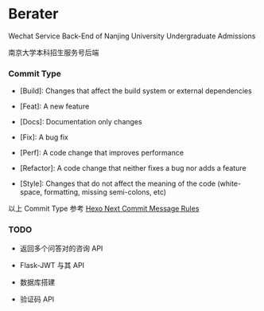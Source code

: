 # Berater

Wechat Service Back-End of Nanjing University Undergraduate Admissions

南京大学本科招生服务号后端

### Commit Type

- \[Build\]: Changes that affect the build system or external dependencies

- \[Feat\]: A new feature

- \[Docs\]: Documentation only changes

- \[Fix\]: A bug fix

- \[Perf\]: A code change that improves performance

- \[Refactor\]: A code change that neither fixes a bug nor adds a feature

- \[Style\]: Changes that do not affect the meaning of the code (white-space, formatting, missing semi-colons, etc)

以上 Commit Type 参考 [Hexo Next Commit Message Rules](https://github.com/theme-next/hexo-theme-next/blob/master/.github/CONTRIBUTING.md#commit-messages-rules)

### TODO

- 返回多个问答对的咨询 API

- Flask-JWT 与其 API

- 数据库搭建

- 验证码 API
